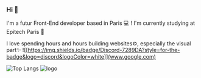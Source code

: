 ### Hi 👋

I'm a futur Front-End developer based in Paris 💻 ! I'm currently studying at Epitech Paris 🔭

I love spending hours and hours building websites⚙️, especially the visual part✨
![[https://img.shields.io/badge/Discord-7289DA?style=for-the-badge&logo=discord&logoColor=white]](www.google.com)

<!--
**MiciWeb/MiciWeb** is a ✨ _special_ ✨ repository because its `README.md` (this file) appears on your GitHub profile.

Here are some ideas to get you started:

- 🔭 I’m currently working on ...
- 🌱 I’m currently learning ...
- 👯 I’m looking to collaborate on ...
- 🤔 I’m looking for help with ...
- 💬 Ask me about ...
- 📫 How to reach me: ...
- 😄 Pronouns: ...
- ⚡ Fun fact: ...
-->


![Top Langs](https://github-readme-stats.vercel.app/api/top-langs/?username=MiciWeb&layout=compact)
![logo](https://www.webacademie.org/wp-content/uploads/2019/11/LOGO-WEBACADEMIE-2019-QUADRI-2048x367.png "web@cademie image")

